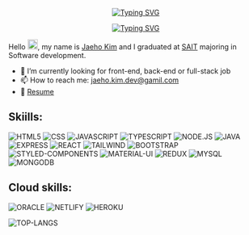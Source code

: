 <p align="center">
  <a href="https://git.io/typing-svg"><img src="https://readme-typing-svg.demolab.com?font=Fira+Code&duration=100&pause=10000000&center=true&width=435&lines=Jaeho+Kim" alt="Typing SVG" /></a>
</p>

<p align="center">
  <a href="https://git.io/typing-svg"><img src="https://readme-typing-svg.demolab.com?font=Fira+Code&duration=2000&pause=1000&center=true&width=435&lines=Full-stack+developer;Always+learning+new+things!" alt="Typing SVG" /></a>
</p>

Hello <img src="https://media.giphy.com/media/hvRJCLFzcasrR4ia7z/giphy.gif" width="20px" height="20px">, my name is [Jaeho Kim](https://github.com/jaehokimdev) and I graduated at [SAIT](https://www.sait.ca) majoring in Software development.

- 🔭 I’m currently looking for front-end, back-end or full-stack job
- 📫 How to reach me: jaeho.kim.dev@gamil.com
- 📝 [Resume](http://thejaehokim.com)


<h2>Skiills:</h2>

![HTML5](https://img.shields.io/badge/HTML5-E34F26?style=for-the-badge&logo=html5&logoColor=white)
![CSS](https://img.shields.io/badge/CSS-239120?&style=for-the-badge&logo=css3&logoColor=white)
![JAVASCRIPT](https://img.shields.io/badge/JavaScript-F7DF1E?style=for-the-badge&logo=javascript&logoColor=black)
![TYPESCRIPT](https://img.shields.io/badge/TypeScript-007ACC?style=for-the-badge&logo=typescript&logoColor=white)
![NODE.JS](https://img.shields.io/badge/Node.js-43853D?style=for-the-badge&logo=node.js&logoColor=white)
![JAVA](https://img.shields.io/badge/Java-ED8B00?style=for-the-badge&logo=openjdk&logoColor=white)
![EXPRESS](https://img.shields.io/badge/Express.js-404D59?style=for-the-badge)
![REACT](https://img.shields.io/badge/React-20232A?style=for-the-badge&logo=react&logoColor=61DAFB)
![TAILWIND](https://img.shields.io/badge/Tailwind_CSS-38B2AC?style=for-the-badge&logo=tailwind-css&logoColor=white)
![BOOTSTRAP](https://img.shields.io/badge/Bootstrap-563D7C?style=for-the-badge&logo=bootstrap&logoColor=white)
![STYLED-COMPONENTS](https://img.shields.io/badge/styled--components-DB7093?style=for-the-badge&logo=styled-components&logoColor=white)
![MATERIAL-UI](https://img.shields.io/badge/Material--UI-0081CB?style=for-the-badge&logo=material-ui&logoColor=white)
![REDUX](https://img.shields.io/badge/Redux-593D88?style=for-the-badge&logo=redux&logoColor=white)
![MYSQL](https://img.shields.io/badge/MySQL-00000F?style=for-the-badge&logo=mysql&logoColor=white)
![MONGODB](https://img.shields.io/badge/MongoDB-4EA94B?style=for-the-badge&logo=mongodb&logoColor=white)

<h2>Cloud skills:</h2>

![ORACLE](https://img.shields.io/badge/Oracle-F80000?style=for-the-badge&logo=oracle&logoColor=black)
![NETLIFY](https://img.shields.io/badge/Netlify-00C7B7?style=for-the-badge&logo=netlify&logoColor=white)
![HEROKU](https://img.shields.io/badge/Heroku-430098?style=for-the-badge&logo=heroku&logoColor=white)

![TOP-LANGS](https://github-readme-stats.vercel.app/api/top-langs/?username=jaehokimdev&theme=blue-green)


